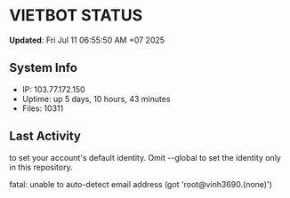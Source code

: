 # VIETBOT STATUS
**Updated**: Fri Jul 11 06:55:50 AM +07 2025

## System Info
- IP: 103.77.172.150
- Uptime: up 5 days, 10 hours, 43 minutes
- Files: 10311

## Last Activity

to set your account's default identity.
Omit --global to set the identity only in this repository.

fatal: unable to auto-detect email address (got 'root@vinh3690.(none)')
